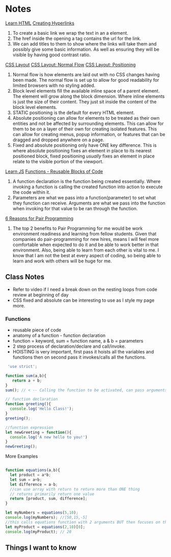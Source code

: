 # Notes

[Learn HTML](https://developer.mozilla.org/en-US/docs/Learn/HTML)
[Creating Hyperlinks](https://developer.mozilla.org/en-US/docs/Learn/HTML/Introduction_to_HTML/Creating_hyperlinks)

1. To create a basic link we wrap the text in an a element.
2. The href inside the opening a tag contains the url for the link.
3. We can add titles to them to show where the links will take them and possibly give some basic information.  As well as ensuring they will be visible by having good contrast ratio.

[CSS Layout](https://developer.mozilla.org/en-US/docs/Learn/CSS/CSS_layout)
[CSS Layout: Normal Flow](https://developer.mozilla.org/en-US/docs/Learn/CSS/CSS_layout/Normal_Flow)
[CSS Layout: Positioning](https://developer.mozilla.org/en-US/docs/Learn/CSS/CSS_layout/Positioning)

1. Normal flow is how elements are laid out with no CSS changes having been made.  The normal flow is set up to allow for good readability for limited browsers with no styling added.
2. Block level elements fill the available inline space of a parent element. The element will grow along the block dimension. Where inline elements is just the size of their content.  They just sit inside the content of the block level elements.
3. STATIC positioning is the default for every HTML element.
4. Absolute positioning can allow for elements to be treated as their own entities and not be affected by surrounding elements.  This can allow for them to be on a layer of their own for creating isolated features. This can allow for creating menus, popup information, or features that can be dragged and dropped anywhere on a page.
5. Fixed and absolute positioning only have ONE key difference. This is where absolute positioning fixes an element in place to its nearest positioned block, fixed positioning *usually* fixes an element in place relate to the visible portion of the viewport.

[Learn JS](https://developer.mozilla.org/en-US/docs/Learn/JavaScript)
[Functions - Reusable Blocks of Code](https://developer.mozilla.org/en-US/docs/Learn/JavaScript/Building_blocks/Functions)

1. A function declaration is the function being created essentially.  Where invoking a function is calling the created function into action to execute the code within it.
2. Parameters are what we pass into a function(parameter) to set what they function can receive.  Arguments are what we pass into the function when invoking for that value to be ran through the function.

[6 Reasons for Pair Programming](https://www.codefellows.org/blog/6-reasons-for-pair-programming/)

1. The top 2 benefits to Pair Programming for me would be work environment readiness and learning from fellow students.  Given that companies do pair-programming for new hires, means I will feel more comfortable when expected to do it and be able to work better in that environment.  Also, being able to learn from each other is vital to me.  I know that I am not the best at every aspect of coding, so being able to learn and work with others will be huge for me.

## Class Notes

- Refer to video if I need a break down on the nesting loops from code review at beginning of day
- CSS fixed and absolute can be interesting to use as I style my page more.

### Functions

- reusable piece of code
- anatomy of a function - function declaration
- function = keyword, sum = function name, a & b = parameters
- 2 step process of declaration/declare and call/invoke.
- HOISTING is very important, first pass it hoists all the variables and functions then on second pass it invokes/calls all the functions.

```js
 'use strict';

function sum(a,b){
   return a + b;
}
sum(); // < -- Calling the function to be activated, can pass arguments into the ().

// function declaration
function greeting(){
  console.log('Hello Class!');
}
greeting();

//function expression
let newGreeting = function(){
  console.log('A new hello to you!')
}
newGreeting();
```

More Examples

```js

function equations(a,b){
  let product = a*b;
  let sum = a+b;
  let difference = a-b;
  //can use array with return to return more than ONE thing
  // returns primarily return one value
  return [product, sum, difference];
}

let myNumbers = equations(5,10);
console.log(myNumbers); //[50,15,-5]
//this calls equations function with 2 arguments BUT then focuses on the product by using [0].
let myProduct = equations(2,10)[0];
console.log(myProduct); // 20
```

## Things I want to know
